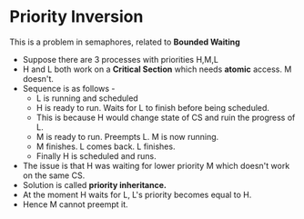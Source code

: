 # Priority Inversion

This is a problem in semaphores, related to **Bounded Waiting**

* Suppose there are 3 processes with priorities H,M,L
* H and L both work on a **Critical Section** which needs **atomic** access. M doesn't.
* Sequence is as follows -
  * L is running and scheduled
  * H is ready to run. Waits for L to finish before being scheduled.
  * This is because H would change state of CS and ruin the progress of L.
  * M is ready to run. Preempts L. M is now running.
  * M finishes. L comes back. L finishes.
  * Finally H is scheduled and runs.
* The issue is that H was waiting for lower priority M which doesn't work on the same CS.
* Solution is called **priority inheritance.**
* At the moment H waits for L, L's priority becomes equal to H.
* Hence M cannot preempt it.



